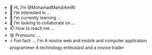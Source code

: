 - 👋 Hi, I’m @MohamadMahdiAmiRi
- 👀 I’m interested in ...
- 🌱 I’m currently learning ...
- 💞️ I’m looking to collaborate on ...
- 📫 How to reach me ...
- 😄 Pronouns: ...
- ⚡ Fun fact: ...
  I'm A novice web and mobile and computer application programmer A technology enthusiast and a novice trader
<!---
MohamadMahdiAmiRi/MohamadMahdiAmiRi is a ✨ special ✨ repository because its `README.md` (this file) appears on your GitHub profile.
You can click the Preview link to take a look at your changes.
--->
